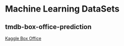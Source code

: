 # Machine Learning DataSets

## tmdb-box-office-prediction

[Kaggle Box Office](https://www.kaggle.com/c/tmdb-box-office-prediction)




